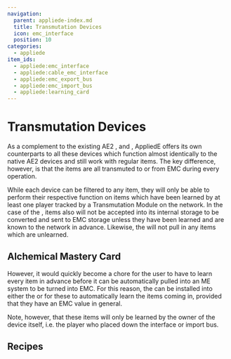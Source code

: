 ```yaml
---
navigation:
  parent: appliede-index.md
  title: Transmutation Devices
  icon: emc_interface
  position: 10
categories:
  - appliede
item_ids:
  - appliede:emc_interface
  - appliede:cable_emc_interface
  - appliede:emc_export_bus
  - appliede:emc_import_bus
  - appliede:learning_card
---
```


# Transmutation Devices

<GameScene zoom="4" background="transparent">
  <ImportStructure src="assemblies/transmutation_devices.snbt" />
  <IsometricCamera yaw="195" pitch="30" />
</GameScene>

As a complement to the existing AE2 <ItemLink id="ae2:interface" />, <ItemLink id="ae2:export_bus" /> and
<ItemLink id="ae2:import_bus" />, AppliedE offers its own counterparts to all these devices which function almost
identically to the native AE2 devices and still work with regular items. The key difference, however, is that the items
are all transmuted to or from EMC during every operation.

While each device can be filtered to any item, they will only be able to perform their respective function on items
which have been learned by at least one player tracked by a
<ItemLink id="appliede:emc_module">Transmutation Module</ItemLink> on the network. In the case of the
<ItemLink id="appliede:emc_interface" />, items also will not be accepted into its internal storage to be converted and
sent to EMC storage unless they have been learned and are known to the network in advance. Likewise, the
<ItemLink id="appliede:emc_import_bus" /> will not pull in any items which are unlearned.

## Alchemical Mastery Card

<ItemImage id="learning_card" scale="4" />

However, it would quickly become a chore for the user to have to learn every item in advance before it can be
automatically pulled into an ME system to be turned into EMC. For this reason, the
<ItemLink id="appliede:learning_card" /> can be installed into either the <ItemLink id="appliede:emc_interface" /> or
<ItemLink id="appliede:emc_import_bus" /> for these to automatically learn the items coming in, provided that they have
an EMC value in general.

Note, however, that these items will only be learned by the owner of the device itself, i.e.
the player who placed down the interface or import bus.

## Recipes

<Recipe id="appliede:emc_interface" />
<RecipeFor id="appliede:emc_export_bus" />
<RecipeFor id="appliede:emc_import_bus" />
<RecipeFor id="appliede:learning_card" />
